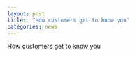 ```yaml
---
layout: post
title:  "How customers get to know you"
categories: news
---
```


How customers get to know you
